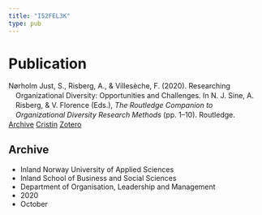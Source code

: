 ```yaml
---
title: "I52FEL3K"
type: pub
---
```

<h1>Publication</h1>
<article id="csl-bib-container-I52FEL3K" class="csl-bib-container">
  <div class="csl-bib-body" style="line-height: 1.35; padding-left: 1em; text-indent:-1em;">
  <div class="csl-entry">N&#xF8;rholm Just, S., Risberg, A., &amp; Villes&#xE8;che, F. (2020). Researching Organizational Diversity: Opportunities and Challenges. In N. J. Sine, A. Risberg, &amp; V. Florence (Eds.), <i>The Routledge Companion to Organizational Diversity Research Methods</i> (pp. 1&#x2013;10). Routledge.</div>
</div>
  <div class="csl-bib-buttons">
    <a href="#taxonomy-article-I52FEL3K" class="csl-bib-button">Archive</a>
    <a href="https://app.cristin.no/results/show.jsf?id=1840534" alt="Cristin URL" class="csl-bib-button">Cristin</a>
    <a href="http://zotero.org/groups/5402882/items/I52FEL3K" alt="Zotero URL" class="csl-bib-button">Zotero</a>
  </div>
  <div id="csl-bib-meta-container-I52FEL3K"></div>
</article>
<div id="csl-bib-meta-I52FEL3K" class="csl-bib-meta">
  <article id="taxonomy-article-I52FEL3K" class="taxonomy-article">
    <h1>Archive</h1>
    <ul>
      <li>Inland Norway University of Applied Sciences</li>
      <li>Inland School of Business and Social Sciences</li>
      <li>Department of Organisation, Leadership and Management</li>
      <li>2020</li>
      <li>October</li>
    </ul>
  </article>
</div>
